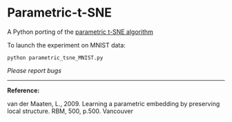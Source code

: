 # Parametric-t-SNE
A Python porting of the [parametric t-SNE algorithm](http://www.jmlr.org/proceedings/papers/v5/maaten09a/maaten09a.pdf)


To launch the experiment on MNIST data:

`python parametric_tsne_MNIST.py`


*Please report bugs*

---

**Reference:**

van der Maaten, L., 2009. Learning a parametric embedding by preserving local structure. RBM, 500, p.500.
Vancouver
